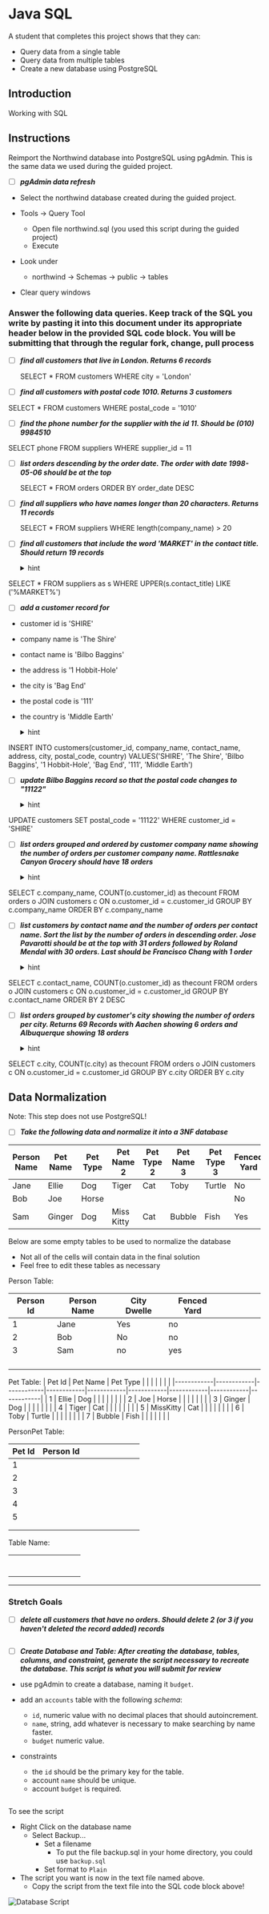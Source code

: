 # Java SQL

A student that completes this project shows that they can:

* Query data from a single table
* Query data from multiple tables
* Create a new database using PostgreSQL

## Introduction

Working with SQL

## Instructions

Reimport the Northwind database into PostgreSQL using pgAdmin. This is the same data we used during the guided project.

* [ ] ***pgAdmin data refresh***

* Select the northwind database created during the guided project.

* Tools -> Query Tool
  * Open file northwind.sql (you used this script during the guided project)
  * Execute

* Look under
  * northwind -> Schemas -> public -> tables

* Clear query windows

### Answer the following data queries. Keep track of the SQL you write by pasting it into this document under its appropriate header below in the provided SQL code block. You will be submitting that through the regular fork, change, pull process

* [ ] ***find all customers that live in London. Returns 6 records***

  SELECT *
FROM customers
WHERE city = 'London'


* [ ] ***find all customers with postal code 1010. Returns 3 customers***

SELECT *
FROM customers
WHERE postal_code = '1010'
* [ ] ***find the phone number for the supplier with the id 11. Should be (010) 9984510***

SELECT phone
FROM suppliers
WHERE supplier_id = 11


* [ ] ***list orders descending by the order date. The order with date 1998-05-06 should be at the top***

  SELECT *
FROM orders
ORDER BY order_date DESC

* [ ] ***find all suppliers who have names longer than 20 characters. Returns 11 records***

  SELECT *
FROM suppliers
WHERE length(company_name) > 20


* [ ] ***find all customers that include the word 'MARKET' in the contact title. Should return 19 records***

  <details><summary>hint</summary>

  * This can be done with SELECT and a WHERE clause using the LIKE keyword
  * Don't forget the wildcard '%' symbols at the beginning and end of your substring to denote it can appear anywhere in the string in question
  * Remember to convert your contact title to all upper case for case insensitive comparing so upper(contact_title)
  </details>
SELECT *
FROM suppliers as s
WHERE UPPER(s.contact_title) LIKE ('%MARKET%')


* [ ] ***add a customer record for***
* customer id is 'SHIRE'
* company name is 'The Shire'
* contact name is 'Bilbo Baggins'
* the address is '1 Hobbit-Hole'
* the city is 'Bag End'
* the postal code is '111'
* the country is 'Middle Earth'
  <details><summary>hint</summary>

  * This can be done with the INSERT INTO clause
  </details>

INSERT INTO customers(customer_id, company_name, contact_name, address, city, postal_code, country)
VALUES('SHIRE', 'The Shire', 'Bilbo Baggins', '1 Hobbit-Hole', 'Bag End', '111', 'Middle Earth')

* [ ] ***update _Bilbo Baggins_ record so that the postal code changes to _"11122"_***

  <details><summary>hint</summary>

  * This can be done with UPDATE and WHERE clauses
  </details>

UPDATE customers
SET postal_code = '11122'
WHERE customer_id = 'SHIRE'

* [ ] ***list orders grouped and ordered by customer company name showing the number of orders per customer company name. _Rattlesnake Canyon Grocery_ should have 18 orders***

  <details><summary>hint</summary>

  * This can be done with SELECT, COUNT, JOIN and GROUP BY clauses. Your count should focus on a field in the Orders table, not the Customer table
  * There is more information about the COUNT clause on [W3 Schools](https://www.w3schools.com/sql/sql_count_avg_sum.asp)
  </details>

SELECT c.company_name, COUNT(o.customer_id) as thecount
FROM orders o JOIN customers c
ON o.customer_id = c.customer_id
GROUP BY c.company_name
ORDER BY c.company_name

* [ ] ***list customers by contact name and the number of orders per contact name. Sort the list by the number of orders in descending order. _Jose Pavarotti_ should be at the top with 31 orders followed by _Roland Mendal_ with 30 orders. Last should be _Francisco Chang_ with 1 order***

  <details><summary>hint</summary>

  * This can be done by adding an ORDER BY clause to the previous answer and changing the group by field
  </details>

SELECT c.contact_name, COUNT(o.customer_id) as thecount
FROM orders o JOIN customers c
ON o.customer_id = c.customer_id
GROUP BY c.contact_name
ORDER BY 2 DESC


* [ ] ***list orders grouped by customer's city showing the number of orders per city. Returns 69 Records with _Aachen_ showing 6 orders and _Albuquerque_ showing 18 orders***

  <details><summary>hint</summary>

  * This is very similar to the previous two queries, however, it focuses on the City rather than the Customer Names
  </details>

SELECT c.city, COUNT(c.city) as thecount
FROM orders o JOIN customers c
ON o.customer_id = c.customer_id
GROUP BY c.city
ORDER BY c.city

## Data Normalization

Note: This step does not use PostgreSQL!

* [ ] ***Take the following data and normalize it into a 3NF database***

| Person Name | Pet Name | Pet Type | Pet Name 2 | Pet Type 2 | Pet Name 3 | Pet Type 3 | Fenced Yard | City Dweller |
|-------------|----------|----------|------------|------------|------------|------------|-------------|--------------|
| Jane        | Ellie    | Dog      | Tiger      | Cat        | Toby       | Turtle     | No          | Yes          |
| Bob         | Joe      | Horse    |            |            |            |            | No          | No           |
| Sam         | Ginger   | Dog      | Miss Kitty | Cat        | Bubble     | Fish       | Yes         | No           |

Below are some empty tables to be used to normalize the database

* Not all of the cells will contain data in the final solution
* Feel free to edit these tables as necessary

Person Table:

| Person Id  |Person Name |City Dwelle |Fenced Yard |            |            |            |            |            |
|------------|------------|------------|------------|------------|------------|------------|------------|------------|
| 1          |  Jane      |   Yes      |    no      |            |            |            |            |            |
| 2          |  Bob       |   No       |    no      |            |            |            |            |            |
| 3          |  Sam       |   no       |    yes     |            |            |            |            |            |
|            |            |            |            |            |            |            |            |            |
|            |            |            |            |            |            |            |            |            |
|            |            |            |            |            |            |            |            |            |
|            |            |            |            |            |            |            |            |            |

Pet Table:
| Pet Id     |  Pet Name  |   Pet Type |            |            |            |            |            |            |
|------------|------------|------------|------------|------------|------------|------------|------------|------------|
| 1          |    Ellie   |     Dog    |            |            |            |            |            |            |
| 2          |    Joe     |     Horse  |            |            |            |            |            |            |
| 3          |   Ginger   |    Dog     |            |            |            |            |            |            |
| 4          |    Tiger   |     Cat    |            |            |            |            |            |            |
| 5          |  MissKitty |   Cat      |            |            |            |            |            |            |
| 6          |    Toby    |   Turtle   |            |            |            |            |            |            |
| 7          |   Bubble   |   Fish     |            |            |            |            |            |            |

PersonPet Table:

| Pet Id     | Person Id  |            |            |            |            |            |            |            |
|------------|------------|------------|------------|------------|------------|------------|------------|------------|
|     1       |            |            |            |            |            |            |            |            |
|     2       |            |            |            |            |            |            |            |            |
|     3       |            |            |            |            |            |            |            |            |
|     4       |            |            |            |            |            |            |            |            |
|     5       |            |            |            |            |            |            |            |            |
|            |            |            |            |            |            |            |            |            |
|            |            |            |            |            |            |            |            |            |

Table Name:

|            |            |            |            |            |            |            |            |            |
|------------|------------|------------|------------|------------|------------|------------|------------|------------|
|            |            |            |            |            |            |            |            |            |
|            |            |            |            |            |            |            |            |            |
|            |            |            |            |            |            |            |            |            |
|            |            |            |            |            |            |            |            |            |
|            |            |            |            |            |            |            |            |            |
|            |            |            |            |            |            |            |            |            |
|            |            |            |            |            |            |            |            |            |

---

### Stretch Goals

* [ ] ***delete all customers that have no orders. Should delete 2 (or 3 if you haven't deleted the record added) records***

```SQL

```

* [ ] ***Create Database and Table: After creating the database, tables, columns, and constraint, generate the script necessary to recreate the database. This script is what you will submit for review***

* use pgAdmin to create a database, naming it `budget`.
* add an `accounts` table with the following _schema_:

  * `id`, numeric value with no decimal places that should autoincrement.
  * `name`, string, add whatever is necessary to make searching by name faster.
  * `budget` numeric value.

* constraints
  * the `id` should be the primary key for the table.
  * account `name` should be unique.
  * account `budget` is required.

```SQL

```

To see the script

* Right Click on the database name
  * Select Backup...
    * Set a filename
      * To put the file backup.sql in your home directory, you could use `backup.sql`
    * Set format to `Plain`
* The script you want is now in the text file named above.
  * Copy the script from the text file into the SQL code block above!

![Database Script](assets/jx-12-m3-script.gif)
